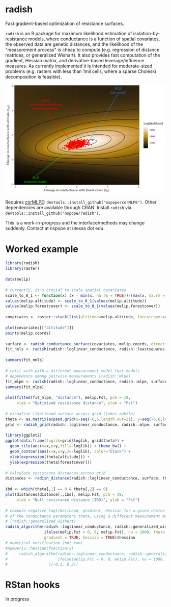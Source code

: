 # radish

Fast gradient-based optimization of resistance surfaces.

`radish` is an R package for maximum likelihood estimation of isolation-by-resistance models, where conductance is a function of spatial covariates, the observed data are genetic distances, and the likelihood of the "measurement process" is cheap to compute (e.g. regression of distance matrices, or generalized Wishart). It also provides fast computation of the gradient, Hessian matrix, and derivative-based leverage/influence measures. As currently implemented it is intended for moderate-sized problems (e.g. rasters with less than 1mil cells, where a sparse Choleski decomposition is feasible).

![Likelihood surface for a two parameter conductance model](ms/likelihood_surface.png)

Requires [corMLPE](https://github.com/nspope/corMLPE): `devtools::install_github("nspope/corMLPE")`. Other dependencies are available through CRAN. Install `radish` via `devtools::install_github("nspope/radish")`.

This is a work-in-progress and the interface/methods may change suddenly. Contact at nspope at utexas dot edu.

# Worked example

```r
library(radish)
library(raster)

data(melip)

# currently, it's crucial to scale spatial covariates
scale_to_0_1 <- function(x) (x - min(x, na.rm = TRUE))/(max(x, na.rm = TRUE) - min(x, na.rm = TRUE))
values(melip.altitude) <- scale_to_0_1(values(melip.altitude))
values(melip.forestcover) <- scale_to_0_1(values(melip.forestcover))

covariates <- raster::stack(list(altitude=melip.altitude, forestcover=melip.forestcover))

plot(covariates[["altitude"]])
points(melip.coords)

surface <- radish_conductance_surface(covariates, melip.coords, directions = 8)
fit_nnls <- radish(radish::loglinear_conductance, radish::leastsquares, surface, melip.Fst)

summary(fit_nnls)

# refit with with a different measurement model that models
# dependence among pairwise measurements (radish::mlpe)
fit_mlpe <- radish(radish::loglinear_conductance, radish::mlpe, surface, melip.Fst)
summary(fit_mlpe)

plot(fitted(fit_mlpe, "distance"), melip.Fst, pch = 19,
     xlab = "Optimized resistance distance", ylab = "Fst")

# visualise likelihood surface across grid (takes awhile)
theta <- as.matrix(expand.grid(x=seq(-6,6,length.out=21), y=seq(-6,6,length.out=21)))
grid <- radish_grid(radish::loglinear_conductance, radish::mlpe, surface, melip.Fst, theta, covariance=FALSE)

library(ggplot2)
ggplot(data.frame(loglik=grid$loglik, grid$theta)) + 
  geom_tile(aes(x=x,y=y,fill=-loglik)) + theme_bw() +
  geom_contour(aes(x=x,y=y,z=-loglik), color="black") +
  xlab(expression(theta[altitude])) +
  ylab(expression(theta[forestcover]))

# calculate resistance distances across grid
distances <- radish_distance(radish::loglinear_conductance, surface, theta)

ibd <- which(theta[,1] == 0 & theta[,2] == 0)
plot(distances$distance[,,ibd], melip.Fst, pch = 19, 
     xlab = "Null resistance distance (IBD)", ylab = "Fst")

# compute negative loglikelihood, gradient, Hessian for a given choice of
# of the conductance parameters theta, using a different measurement model
# (radish::generalized_wishart)
radish_algorithm(radish::loglinear_conductance, radish::generalized_wishart, surface, 
                 ifelse(melip.Fst < 0, 0, melip.Fst), nu = 1000, theta = c(-0.3, 0.3), 
                 gradient = TRUE, hessian = TRUE)$hessian
# numerical verification (not run)
#numDeriv::hessian(function(x)
#     radish_algorithm(radish::loglinear_conductance, radish::generalized_wishart, surface, 
#                      ifelse(melip.Fst < 0, 0, melip.Fst), nu = 1000, theta = x)$objective,
#                  c(-0.3, 0.3))
```
 
# RStan hooks
In progress
